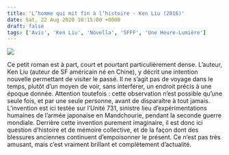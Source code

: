 ```yaml
---
title: 'L’homme qui mit fin à l’histoire - Ken Liu (2016)'
date: Sat, 22 Aug 2020 10:15:00 +0000
draft: false
tags: ['Avis', 'Ken Liu', 'Novella', 'SFFF', 'Une Heure-Lumière']
---
```


![](https://carnetslunaires.wordpress.com/wp-content/uploads/2021/03/lhomme-qui-mit-fin-a-lhistoire.jpg?w=656)

Ce petit roman est à part, court et pourtant particulièrement dense. L’auteur, Ken Liu (auteur de SF américain né en Chine), y décrit une intention nouvelle permettant de visiter le passé. Il ne s’agit pas de voyage dans le temps, plutôt d’un moyen de voir, sans interférer, un endroit précis à une époque donnée. Attention toutefois : cette observation n’est possible qu’une seule fois, et par une seule personne, avant de disparaître à tout jamais. L’invention est ici testée sur l’Unité 731, sinistre lieu d’expérimentations humaines de l’armée japonaise en Mandchourie, pendant la seconde guerre mondiale. Derrière cette invention purement imaginaire, il est donc ici question d’histoire et de mémoire collective, et de la façon dont des blessures anciennes continuent d’empoisonner le présent. Ce n’est pas très amusant, mais c’est vraiment brillant et complètement d’actualité.